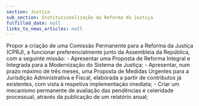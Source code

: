 ```yaml
---
section: Justiça
sub_section: Institucionalização da Reforma da Justiça
fulfilled_date: null
links_to_news_articles: null
---
```


Propor a criação de uma Comissão Permanente para a Reforma da Justiça (CPRJ), a funcionar preferencialmente junto da Assembleia da República, com a seguinte missão: - Apresentar uma Proposta de Reforma Integral e Integrada para a Modernização do Sistema de Justiça; - Apresentar, num prazo máximo de três meses, uma Proposta de Medidas Urgentes para a Jurisdição Administrativa e Fiscal, elaborada a partir de contributos já existentes, com vista à respetiva implementação imediata; - Criar um mecanismo permanente de avaliação das pendências e celeridade processual, através da publicação de um relatório anual;
